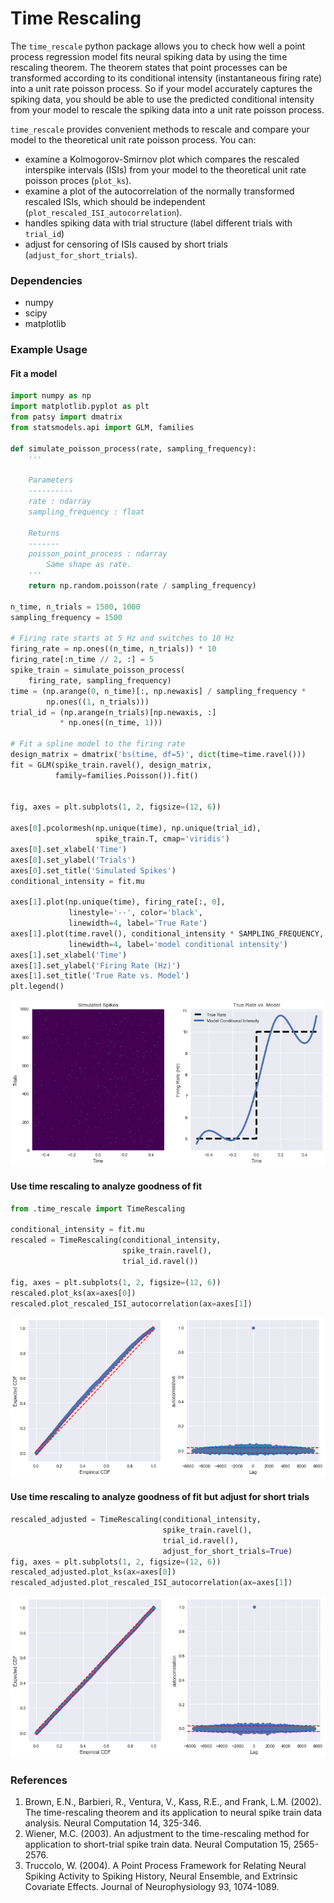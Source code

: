 # Time Rescaling
The `time_rescale` python package allows you to check how well a point process regression model fits neural spiking data by using the time rescaling theorem. The theorem states that point processes can be transformed according to its conditional intensity (instantaneous firing rate) into a unit rate poisson process. So if your model accurately captures the spiking data, you should be able to use the predicted conditional intensity from your model to rescale the spiking data into a unit rate poisson process.

`time_rescale` provides convenient methods to rescale and compare your model to the theoretical unit rate poisson process. You can:
+ examine a Kolmogorov-Smirnov plot which compares the rescaled interspike intervals (ISIs) from your model to the theoretical unit rate poisson proces (`plot_ks`).
+ examine a plot of the autocorrelation of the normally transformed rescaled ISIs, which should be independent (`plot_rescaled_ISI_autocorrelation`).
+ handles spiking data with trial structure (label different trials with `trial_id`)
+ adjust for censoring of ISIs caused by short trials (`adjust_for_short_trials`).


### Dependencies ###
+  numpy
+  scipy
+  matplotlib

### Example Usage ###

#### Fit a model
```python
import numpy as np
import matplotlib.pyplot as plt
from patsy import dmatrix
from statsmodels.api import GLM, families

def simulate_poisson_process(rate, sampling_frequency):
    '''

    Parameters
    ----------
    rate : ndarray
    sampling_frequency : float

    Returns
    -------
    poisson_point_process : ndarray
        Same shape as rate.
    '''
    return np.random.poisson(rate / sampling_frequency)

n_time, n_trials = 1500, 1000
sampling_frequency = 1500

# Firing rate starts at 5 Hz and switches to 10 Hz
firing_rate = np.ones((n_time, n_trials)) * 10
firing_rate[:n_time // 2, :] = 5
spike_train = simulate_poisson_process(
    firing_rate, sampling_frequency)
time = (np.arange(0, n_time)[:, np.newaxis] / sampling_frequency *
        np.ones((1, n_trials)))
trial_id = (np.arange(n_trials)[np.newaxis, :]
           * np.ones((n_time, 1)))

# Fit a spline model to the firing rate
design_matrix = dmatrix('bs(time, df=5)', dict(time=time.ravel()))
fit = GLM(spike_train.ravel(), design_matrix,
          family=families.Poisson()).fit()


fig, axes = plt.subplots(1, 2, figsize=(12, 6))

axes[0].pcolormesh(np.unique(time), np.unique(trial_id),
                   spike_train.T, cmap='viridis')
axes[0].set_xlabel('Time')
axes[0].set_ylabel('Trials')
axes[0].set_title('Simulated Spikes')
conditional_intensity = fit.mu

axes[1].plot(np.unique(time), firing_rate[:, 0],
             linestyle='--', color='black',
             linewidth=4, label='True Rate')
axes[1].plot(time.ravel(), conditional_intensity * SAMPLING_FREQUENCY,
             linewidth=4, label='model conditional intensity')
axes[1].set_xlabel('Time')
axes[1].set_ylabel('Firing Rate (Hz)')
axes[1].set_title('True Rate vs. Model')
plt.legend()
```

![](simulated_spikes_model.png)

#### Use time rescaling to analyze goodness of fit

```python
from .time_rescale import TimeRescaling

conditional_intensity = fit.mu
rescaled = TimeRescaling(conditional_intensity,
                         spike_train.ravel(),
                         trial_id.ravel())

fig, axes = plt.subplots(1, 2, figsize=(12, 6))
rescaled.plot_ks(ax=axes[0])
rescaled.plot_rescaled_ISI_autocorrelation(ax=axes[1])
```

![Goodness of fit, not adjusted for short trials](time_rescaling_ks_autocorrelation.png)

#### Use time rescaling to analyze goodness of fit but adjust for short trials

```python
rescaled_adjusted = TimeRescaling(conditional_intensity,
                                  spike_train.ravel(),
                                  trial_id.ravel(),
                                  adjust_for_short_trials=True)
fig, axes = plt.subplots(1, 2, figsize=(12, 6))
rescaled_adjusted.plot_ks(ax=axes[0])
rescaled_adjusted.plot_rescaled_ISI_autocorrelation(ax=axes[1])
```

![Goodness of fit, not adjsuted for short trials](time_rescaling_ks_autocorrelation_adjusted.png)


### References ###
1. Brown, E.N., Barbieri, R., Ventura, V., Kass, R.E., and Frank, L.M. (2002). The time-rescaling theorem and its application to neural spike train data analysis. Neural Computation 14, 325-346.
2. Wiener, M.C. (2003). An adjustment to the time-rescaling method for application to short-trial spike train data. Neural Computation 15, 2565-2576.
3. Truccolo, W. (2004). A Point Process Framework for Relating Neural Spiking Activity to Spiking History, Neural Ensemble, and Extrinsic Covariate Effects. Journal of Neurophysiology 93, 1074-1089.
